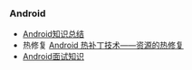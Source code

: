 ### Android
- [Android知识总结](https://github.com/nekocode/nekoblog/blob/master/Android.md)
- 热修复
   [Android 热补丁技术——资源的热修复](http://blog.csdn.net/sbsujjbcy/article/details/52541803)
- [Android面试知识](Android.md)
